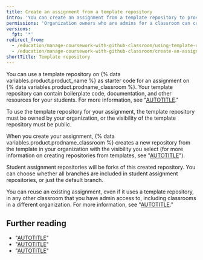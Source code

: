 ```yaml
---
title: Create an assignment from a template repository
intro: 'You can create an assignment from a template repository to provide starter code, documentation, and other resources to your students.'
permissions: 'Organization owners who are admins for a classroom can create an assignment from a template repository that is public or owned by the organization. {% data reusables.classroom.classroom-admins-link %}'
versions:
  fpt: '*'
redirect_from:
  - /education/manage-coursework-with-github-classroom/using-template-repos-for-assignments
  - /education/manage-coursework-with-github-classroom/create-an-assignment-from-a-template-repository
shortTitle: Template repository
---
```


You can use a template repository on {% data variables.product.product_name %} as starter code for an assignment on {% data variables.product.prodname_classroom %}. Your template repository can contain boilerplate code, documentation, and other resources for your students. For more information, see "[AUTOTITLE](/repositories/creating-and-managing-repositories/creating-a-template-repository)."

To use the template repository for your assignment, the template repository must be owned by your organization, or the visibility of the template repository must be public.

When you create your assignment, {% data variables.product.prodname_classroom %} creates a new repository from the template in your organization with the visibility you select (for more information on creating repositories from templates, see "[AUTOTITLE](/repositories/creating-and-managing-repositories/creating-a-repository-from-a-template)").

Student assignment repositories will be forks of this created repository. You can choose whether all branches are included in student assignment repositories, or just the default branch.

You can reuse an existing assignment, even if it uses a template repository, in any other classroom that you have admin access to, including classrooms in a different organization. For more information, see "[AUTOTITLE](/education/manage-coursework-with-github-classroom/teach-with-github-classroom/reuse-an-assignment)."

## Further reading

* "[AUTOTITLE](/education/manage-coursework-with-github-classroom/teach-with-github-classroom/create-an-individual-assignment)"
* "[AUTOTITLE](/education/manage-coursework-with-github-classroom/teach-with-github-classroom/create-a-group-assignment)"
* "[AUTOTITLE](/education/manage-coursework-with-github-classroom/teach-with-github-classroom/using-github-classroom-with-github-cli)"

